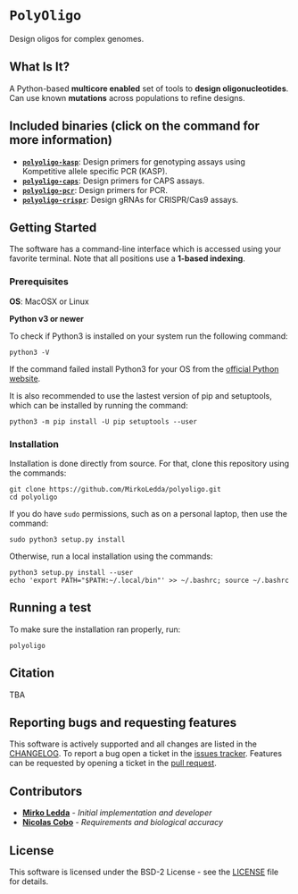# `PolyOligo`

Design oligos for complex genomes.

## What Is It?

A Python-based **multicore enabled** set of tools to **design oligonucleotides**. Can use known **mutations** across populations to refine designs.

## Included binaries (click on the command for more information)

* [**`polyoligo-kasp`**](https://github.com/MirkoLedda/polyoligo/blob/master/README_kasp.md): Design primers for genotyping assays using Kompetitive allele specific PCR (KASP).
* [**`polyoligo-caps`**](https://github.com/MirkoLedda/polyoligo/blob/master/README_caps.md): Design primers for CAPS assays.
* [**`polyoligo-pcr`**](https://github.com/MirkoLedda/polyoligo/blob/master/README_pcr.md): Design primers for PCR.
* [**`polyoligo-crispr`**](https://github.com/MirkoLedda/polyoligo/blob/master/README_crispr.md): Design gRNAs for CRISPR/Cas9 assays.

## Getting Started

The software has a command-line interface which is accessed using your favorite terminal. Note that all positions use a **1-based indexing**.


### Prerequisites

**OS**: MacOSX or Linux

**Python v3 or newer**

To check if Python3 is installed on your system run the following command:

```
python3 -V
```

If the command failed install Python3 for your OS from the [official Python website](https://www.python.org/downloads/).

It is also recommended to use the lastest version of pip and setuptools, which can be installed by running the command:

```
python3 -m pip install -U pip setuptools --user
```

### Installation

Installation is done directly from source. For that, clone this repository using the commands:

```
git clone https://github.com/MirkoLedda/polyoligo.git
cd polyoligo
```

If you do have `sudo` permissions, such as on a personal laptop, then use the command:

```sudo python3 setup.py install```

Otherwise, run a local installation using the commands:

```
python3 setup.py install --user
echo 'export PATH="$PATH:~/.local/bin"' >> ~/.bashrc; source ~/.bashrc
```

## Running a test

To make sure the installation ran properly, run:

```
polyoligo
```

<!--### Instructions-->

<!--See this [wiki](https://github.com/MirkoLedda/polyoligo.git).-->


## Citation

TBA

## Reporting bugs and requesting features

This software is actively supported and all changes are listed in the [CHANGELOG](CHANGES.md). To report a bug open a ticket in the [issues tracker](https://github.com/MirkoLedda/polyoligo/issues). Features can be requested by opening a ticket in the [pull request](https://github.com/MirkoLedda/polyoligo/pulls).

<!-- ## Versioning

We use the [SemVer](http://semver.org/) convention for versioning. For the versions available, see the [tags on this repository](TBA/tags). -->

## Contributors

* [**Mirko Ledda**](https://mirkoledda.github.io/) - *Initial implementation and developer*
* [**Nicolas Cobo**](https://github.com/ncobo) - *Requirements and biological accuracy*

## License

This software is licensed under the BSD-2 License - see the [LICENSE](https://github.com/MirkoLedda/polyoligo/blob/master/LICENSE) file for details.
